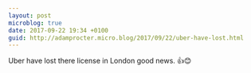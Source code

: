 ```yaml
---
layout: post
microblog: true
date: 2017-09-22 19:34 +0100
guid: http://adamprocter.micro.blog/2017/09/22/uber-have-lost.html
---
```

Uber have lost there license in London good news. 👍😊
